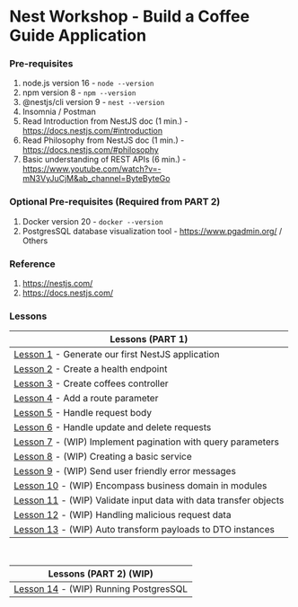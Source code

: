 # Nest Workshop - Build a Coffee Guide Application

### Pre-requisites

1. node.js version 16 - `node --version`
2. npm version 8 - `npm --version`
3. @nestjs/cli version 9 - `nest --version`
4. Insomnia / Postman
5. Read Introduction from NestJS doc (1 min.) - https://docs.nestjs.com/#introduction
6. Read Philosophy from NestJS doc (1 min.) - https://docs.nestjs.com/#philosophy
7. Basic understanding of REST APIs (6 min.) - https://www.youtube.com/watch?v=-mN3VyJuCjM&ab_channel=ByteByteGo

### Optional Pre-requisites (Required from PART 2)

1. Docker version 20 - `docker --version`
2. PostgresSQL database visualization tool - https://www.pgadmin.org/ / Others

### Reference

1. https://nestjs.com/
2. https://docs.nestjs.com/

### Lessons

| Lessons (PART 1)                                                                            |
|---------------------------------------------------------------------------------------------|
| [Lesson 1](docs/Lesson1/LESSON.md) - Generate our first NestJS application                  |
| [Lesson 2](docs/Lesson2/LESSON.md) - Create a health endpoint                               |
| [Lesson 3](docs/Lesson3/LESSON.md) - Create coffees controller                              |
| [Lesson 4](docs/Lesson4/LESSON.md) - Add a route parameter                                  |
| [Lesson 5](docs/Lesson5/LESSON.md) - Handle request body                                    |
| [Lesson 6](docs/Lesson6/LESSON.md) - Handle update and delete requests                      |
| [Lesson 7](docs/Lesson7/LESSON.md) - (WIP) Implement pagination with query parameters       |
| [Lesson 8](docs/Lesson8/LESSON.md) - (WIP) Creating a basic service                         |
| [Lesson 9](docs/Lesson9/LESSON.md) - (WIP) Send user friendly error messages                |
| [Lesson 10](docs/Lesson10/LESSON.md) - (WIP) Encompass business domain in modules           |
| [Lesson 11](docs/Lesson11/LESSON.md) - (WIP) Validate input data with data transfer objects |
| [Lesson 12](docs/Lesson12/LESSON.md) - (WIP) Handling malicious request data                |
| [Lesson 13](docs/Lesson13/LESSON.md) - (WIP) Auto transform payloads to DTO instances       |

<br>

| Lessons (PART 2) (WIP)                                           |
|------------------------------------------------------------------|
| [Lesson 14](docs/Lesson14/LESSON.md) - (WIP) Running PostgresSQL |
